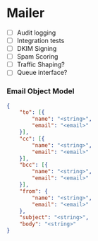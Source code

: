 # Mailer

- [ ] Audit logging
- [ ] Integration tests
- [ ] DKIM Signing
- [ ] Spam Scoring
- [ ] Traffic Shaping?
- [ ] Queue interface?

### Email Object Model

```json
{
    "to": [{
        "name": "<string>",
        "email": "<email>"
    }],
    "cc": [{
        "name": "<string>",
        "email": "<email>"
    }],
    "bcc": [{
        "name": "<string>",
        "email": "<email>"
    }],
    "from": {
        "name": "<string>",
        "email": "<email>"
    },
    "subject": "<string>",
    "body": "<string>"
}
```
